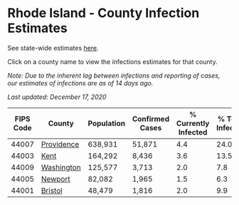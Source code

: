 # Rhode Island - County Infection Estimates

See state-wide estimates [here](/infections/us-ri).

Click on a county name to view the infections estimates for that county.

*Note: Due to the inherent lag between infections and reporting of cases, our estimates of infections are as of 14 days ago.*

*Last updated: December 17, 2020*

|   FIPS Code |                   County |   Population |   Confirmed Cases |   % Currently Infected |   % Total Infected |
|-------------|--------------------------|--------------|-------------------|------------------------|--------------------|
|       44007 | [Providence](providence) |      638,931 |            51,871 |                    4.4 |               24.0 |
|       44003 |             [Kent](kent) |      164,292 |             8,436 |                    3.6 |               13.5 |
|       44009 | [Washington](washington) |      125,577 |             3,713 |                    2.0 |                7.8 |
|       44005 |       [Newport](newport) |       82,082 |             1,965 |                    1.5 |                6.3 |
|       44001 |       [Bristol](bristol) |       48,479 |             1,816 |                    2.0 |                9.9 |